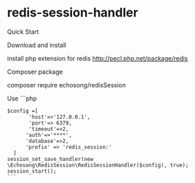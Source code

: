 # redis-session-handler

Quick Start

Download and install

  install php  extension for redis  http://pecl.php.net/package/redis
  
Composer package

  composer require echosong/redisSession
 
Use
    ```php
    
    $config =[
           'host'=>'127.0.0.1',
           'port'=> 6379,
           'timeout'=>2,
          'auth'=>'****',
          'database'=>2,
          'prefix' => 'redis_session:'
      ]
    session_set_save_handler(new \Echosong\RedisSession\RedisSessionHandler($config), true);
    session_start();
    ```

